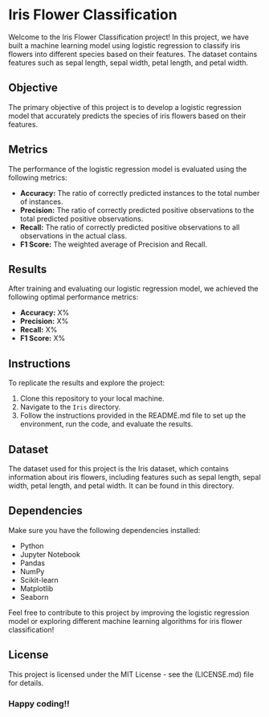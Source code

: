 # Iris Flower Classification

Welcome to the Iris Flower Classification project! In this project, we have built a machine learning model using logistic regression to classify iris flowers into different species based on their features. The dataset contains features such as sepal length, sepal width, petal length, and petal width.

## Objective

The primary objective of this project is to develop a logistic regression model that accurately predicts the species of iris flowers based on their features.

## Metrics

The performance of the logistic regression model is evaluated using the following metrics:

- **Accuracy:** The ratio of correctly predicted instances to the total number of instances.
- **Precision:** The ratio of correctly predicted positive observations to the total predicted positive observations.
- **Recall:** The ratio of correctly predicted positive observations to all observations in the actual class.
- **F1 Score:** The weighted average of Precision and Recall.

## Results

After training and evaluating our logistic regression model, we achieved the following optimal performance metrics:

- **Accuracy:** X%
- **Precision:** X%
- **Recall:** X%
- **F1 Score:** X%

## Instructions

To replicate the results and explore the project:

1. Clone this repository to your local machine.
2. Navigate to the `Iris` directory.
3. Follow the instructions provided in the README.md file to set up the environment, run the code, and evaluate the results.

## Dataset

The dataset used for this project is the Iris dataset, which contains information about iris flowers, including features such as sepal length, sepal width, petal length, and petal width. It can be found in this directory.

## Dependencies

Make sure you have the following dependencies installed:

- Python 
- Jupyter Notebook
- Pandas
- NumPy
- Scikit-learn
- Matplotlib
- Seaborn

Feel free to contribute to this project by improving the logistic regression model or exploring different machine learning algorithms for iris flower classification!

## License

This project is licensed under the MIT License - see the (LICENSE.md) file for details.

### Happy coding!!
